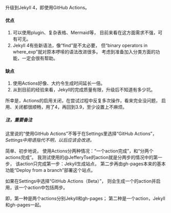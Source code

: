 升级到Jekyll 4，即使用GitHub Actions。

#### 优点
1. 可以使用plugin、复杂表格、Mermaid等，
目前来看在这方面需求不强，可有可无。
1. Jekyll 4有些新语法，像“find”是不太必要，
但“binary operators in where_exp”就对原本啰嗦的语法改进很多。
考虑到准备加入分类方面的功能，一定会很有帮助。

#### 缺点
1. 使用Actions好像、大约令生成时间延长一倍。
2. 从到目前的经验来看，Jekyll的完成质量有限，升级后不知道有多少坑。

所幸是，Actions的启用关闭，在尝试过程中反复多次操作，看来完全没问题，
启用、关闭都很顺畅，用了4，再回到3.9，至少设置上不麻烦。

##### 注，重要备注
这里说的“使用GitHub Actions”不等于在Settings里选择“GitHub Actions”，
*Settings中用语指代不明，以后应该会改进。*

简单、初步地说，
使用Actions分两种情况：“一个action完成”，和“分两个actions完成”。
我测试使用的@JefferyTse的action就是分两步的情况中的第一步，
该action只完成第一步：Jekyll生成站点，
第二步再由gh-pages本来的基本功能“Deploy from a branch”部署这个站点。

如果在Settings中选择“GitHub Actions（Beta）”，
则会生成一个的action并启用，该一个action中包括两步。

即，第一种是两个actions分别Jekyll和gh-pages；
第二种是一个action，Jekyll和gh-pages一起。
